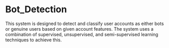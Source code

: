 # Bot_Detection
This system is designed to detect and classify user accounts as either bots or genuine users based on given account features. The system uses a combination of supervised, unsupervised, and semi-supervised learning techniques to achieve this.
